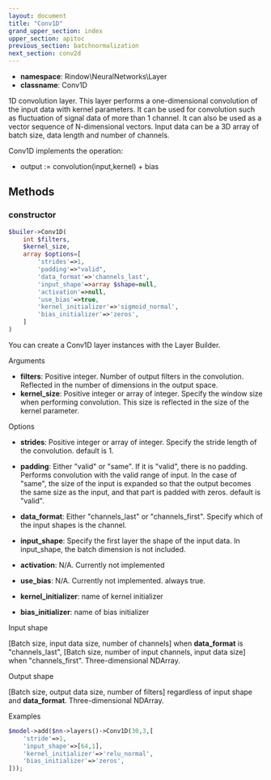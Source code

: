 ```yaml
---
layout: document
title: "Conv1D"
grand_upper_section: index
upper_section: apitoc
previous_section: batchnormalization
next_section: conv2d
---
```



- **namespace**: Rindow\NeuralNetworks\Layer
- **classname**: Conv1D

 1D convolution layer.
 This layer performs a one-dimensional convolution of the input data with kernel parameters.
 It can be used for convolution such as fluctuation of signal data of more than 1 channel.  It can also be used as a vector sequence of N-dimensional vectors.
 Input data can be a 3D array of batch size, data length and number of channels.

Conv1D implements the operation:

- output := convolution(input,kernel) + bias


Methods
-------

### constructor
```php
$builer->Conv1D(
    int $filters,
    $kernel_size,
    array $options=[
        'strides'=>1,
        'padding'=>"valid",
        'data_format'=>'channels_last',
        'input_shape'=>array $shape=null,
        'activation'=>null,
        'use_bias'=>true,
        'kernel_initializer'=>'sigmoid_normal',
        'bias_initializer'=>'zeros',
    ]
)
```
You can create a Conv1D layer instances with the Layer Builder.

Arguments

- **filters**: Positive integer. Number of output filters in the convolution. Reflected in the number of dimensions in the output space. 
- **kernel_size**: Positive integer or array of integer. Specify the window size when performing convolution.  This size is reflected in the size of the kernel parameter. 


Options

- **strides**: Positive integer or array of integer. Specify the stride length of the convolution. default is 1.

- **padding**: Either "valid" or "same". If it is "valid", there is no padding.  Performs convolution with the valid range of input.  In the case of "same", the size of the input is expanded so that the output becomes the same size as the input, and that part is padded with zeros. default is "valid".
- **data_format**: Either "channels_last" or "channels_first". Specify which of the input shapes is the channel.
- **input_shape**: Specify the first layer the shape of the input data. In input_shape, the batch dimension is not included.
- **activation**: N/A. Currently not implemented
- **use_bias**: N/A. Currently not implemented. always true.
- **kernel_initializer**: name of kernel initializer
- **bias_initializer**: name of bias initializer


Input shape

[Batch size, input data size, number of channels] when **data_format** is "channels_last", [Batch size, number of input channels, input data size] when "channels_first".
 Three-dimensional NDArray.

Output shape

[Batch size, output data size, number of filters] regardless of input shape and **data_format**.
 Three-dimensional NDArray.
 
Examples

```php
$model->add($nn->layers()->Conv1D(30,3,[
    'stride'=>1,
    'input_shape'=>[64,1],
    'kernel_initializer'=>'relu_normal',
    'bias_initializer'=>'zeros',
]));
```